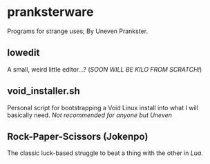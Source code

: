 # pranksterware
Programs for strange uses; By Uneven Prankster.

## lowedit
A small, weird little editor...? (*SOON WILL BE KILO FROM SCRATCH!*)

## void_installer.sh
Personal script for bootstrapping a Void Linux install into what I will basically need.
*Not recommended for anyone but Uneven*

## Rock-Paper-Scissors (Jokenpo)
The classic luck-based struggle to beat a thing with the other in *Lua*.
